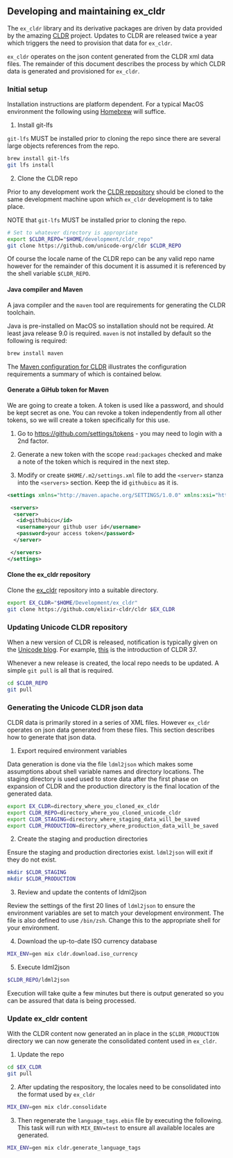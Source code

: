 ## Developing and maintaining ex_cldr

The `ex_cldr` library and its derivative packages are driven by data provided by the amazing [CLDR](https://cldr.unicode.org) project. Updates to CLDR are released twice a year which triggers the need to provision that data for `ex_cldr`.

`ex_cldr` operates on the json content generated from the CLDR xml data files. The remainder of this document describes the process by which CLDR data is generated and provisioned for `ex_cldr`.

### Initial setup

Installation instructions are platform dependent. For a typical MacOS environment the following using [Homebrew](https://brew.sh) will suffice.

1. Install git-lfs

`git-lfs` MUST be installed prior to cloning the repo since there are several large objects references from the repo.

```bash
brew install git-lfs
git lfs install
```

2. Clone the CLDR repo

Prior to any development work the [CLDR repository](https://github.com/unicode-org/cldr) should be cloned to the same development machine upon which `ex_cldr` development is to take place.

NOTE that `git-lfs` MUST be installed prior to cloning the repo.

```bash
# Set to whatever directory is appropriate
export $CLDR_REPO="$HOME/development/cldr_repo"
git clone https://github.com/unicode-org/cldr $CLDR_REPO
```

Of course the locale name of the CLDR repo can be any valid repo name however for the remainder of this document it is assumed it is referenced by the shell variable `$CLDR_REPO`.

#### Java compiler and Maven

A java compiler and the `maven` tool are requirements for generating the CLDR toolchain.

Java is pre-installed on MacOS so installation should not be required. At least java release 9.0 is required. `maven` is not installed by default so the following is required:

```bash
brew install maven
```

The [Maven configuration for CLDR](http://cldr.unicode.org/development/maven) illustrates the configuration requirements a summary of which is contained below.

#### Generate a GiHub token for Maven

We are going to create a token. A token is used like a password, and should be kept secret as one. You can revoke a token independently from all other tokens, so we will create a token specifically for this use.

1. Go to https://github.com/settings/tokens - you may need to login with a 2nd factor.

2. Generate a new token with the scope `read:packages` checked and make a note of the token which is required in the next step.

3. Modify or create `$HOME/.m2/settings.xml` file to add the `<server>` stanza into the `<servers>` section. Keep the id `githubicu` as it is.

```xml
<settings xmlns="http://maven.apache.org/SETTINGS/1.0.0" xmlns:xsi="http://www.w3.org/2001/XMLSchema-instance" xsi:schemaLocation="http://maven.apache.org/SETTINGS/1.0.0 http://maven.apache.org/xsd/settings-1.0.0.xsd">

 <servers>
  <server>
   <id>githubicu</id>
   <username>your github user id</username>
   <password>your access token</password>
  </server>

 </servers>
</settings>
```

#### Clone the ex_cldr repository

Clone the [ex_cldr](https://github.com/elixir-cldr/cldr) repository into a suitable directory.

```bash
export EX_CLDR="$HOME/Development/ex_cldr"
git clone https://github.com/elixir-cldr/cldr $EX_CLDR
```

### Updating Unicode CLDR repository

When a new version of CLDR is released, notification is typically given on the [Unicode blog](http://blog.unicode.org). For example, [this](http://blog.unicode.org/2020/04/unicode-locale-data-v37-released_23.html) is the introduction of CLDR 37.

Whenever a new release is created, the local repo needs to be updated. A simple `git pull` is all that is required.

```bash
cd $CLDR_REPO
git pull
```

### Generating the Unicode CLDR json data

CLDR data is primarily stored in a series of XML files. However `ex_cldr` operates on json data generated from these files.  This section describes how to generate that json data.

1. Export required environment variables

Data generation is done via the file `ldml2json` which makes some assumptions about shell variable names and directory locations. The staging directory is used used to store data after the first phase on expansion of CLDR and the production directory is the final location of the generated data.

```bash
export EX_CLDR=directory_where_you_cloned_ex_cldr
export CLDR_REPO=directory_where_you_cloned_unicode_cldr
export CLDR_STAGING=directory_where_staging_data_will_be_saved
export CLDR_PRODUCTION=directory_where_production_data_will_be_saved
```

2. Create the staging and production directories

Ensure the staging and production directories exist. `ldml2json` will exit if they do not exist.

```bash
mkdir $CLDR_STAGING
mkdir $CLDR_PRODUCTION
```

3. Review and update the contents of ldml2json

Review the settings of the first 20 lines of `ldml2json` to ensure the environment variables are set to match your development environment. The file is also defined to use `/bin/zsh`. Change this to the appropriate shell for your environment.

4. Download the up-to-date ISO currency database
```bash
MIX_ENV=gen mix cldr.download.iso_currency
```

5. Execute ldml2json
```bash
$CLDR_REPO/ldml2json
```

Execution will take quite a few minutes but there is output generated so you can be assured that data is being processed.

### Update ex_cldr content

With the CLDR content now generated an in place in the `$CLDR_PRODUCTION` directory we can now generate the consolidated content used in `ex_cldr`.

1. Update the repo
```bash
cd $EX_CLDR
git pull
```

2. After updating the respository, the locales need to be consolidated into the format used by `ex_cldr`
```bash
MIX_ENV=gen mix cldr.consolidate
```

3. Then regenerate the `language_tags.ebin` file by executing the following. This task will run with `MIX_ENV=test` to ensure all available locales are generated.
```bash
MIX_ENV=gen mix cldr.generate_language_tags
```



